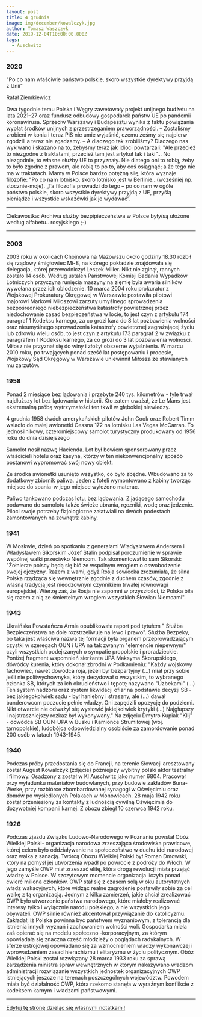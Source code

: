 ```yaml
---
layout: post
title: 4 grudnia
image: img/december/kowalczyk.jpg
author: Tomasz Waszczyk
date: 2019-12-04T10:00:00.000Z
tags:
  - Auschwitz
---
```


### 2020

"Po co nam właściwie państwo polskie, skoro wszystkie dyrektywy przyjdą z Unii"

Rafał Ziemkiewicz

Dwa tygodnie temu Polska i Węgry zawetowały projekt unijnego budżetu na lata 2021–27 oraz fundusz odbudowy gospodarek państw UE po pandemii koronawirusa. Sprzeciw Warszawy i Budapesztu wynika z faktu powiązania wypłat środków unijnych z przestrzeganiem praworządności.
– Zostaliśmy zrobieni w konia i teraz PiS nie umie wyjaśnić, czemu żeśmy się najpierw zgodzili a teraz nie zgadzamy. – A dlaczego tak zrobiliśmy? Dlaczego nas wykiwano i skazano na to, żebyśmy teraz jak idioci powtarzali: "Ale przecież to niezgodne z traktatami, przecież tam jest artykuł tak i taki”...
No niezgodnie, to własne służby UE to przyznały.
Nie dlatego oni to robią, żeby to było zgodne z prawem, ale robią to po to, aby coś osiągnąć; a że tego nie ma w traktatach.
Mamy w Polsce bardzo potężną siłę, która wyznaje filozofie: "Po co nam lotnisko, skoro lotnisko jest w Berlinie...(wcześniej np. stocznie-moje).
„Ta filozofia prowadzi do tego – po co nam w ogóle państwo polskie, skoro wszystkie dyrektywy przyjdą z UE, przyślą pieniądze i wszystkie wskazówki jak je wydawać”.

---

Ciekawostka: Archiwa służby bezpipieczeństwa w Polsce były/są ułożone według alfabetu.. rosyjskiego ;-)

---

### 2003

2003 roku w okolicach Chojnowa na Mazowszu około godziny 18.30 rozbił się rządowy śmigłowiec Mi-8, na którego pokładzie znajdowała się delegacja, której przewodniczył Leszek Miller. Nikt nie zginął, rannych zostało 14 osób.
Według ustaleń Państwowej Komisji Badania Wypadków Lotniczych przyczyną runięcia maszyny na zięmię była awaria silników wywołana przez ich oblodzenie.
10 marca 2004 roku prokurator z
Wojskowej Prokuratury Okręgowej w Warszawie postawiła pilotowi majorowi Markowi Miłoszowi zarzuty umyślnego sprowadzenia bezpośredniego niebezpieczeństwa katastrofy powietrznej przez niedochowanie zasad bezpieczeństwa w locie, to jest czyn z artykułu 174 paragraf 1 Kodeksu karnego, za co grozi kara do 8 lat pozbawienia wolności oraz nieumyślnego sprowadzenia katastrofy powietrznej zagrażającej życiu lub zdrowiu wielu osób, to jest czyn z artykułu 173 paragraf 2 w związku z paragrafem 1 Kodeksu karnego, za co grozi do 3 lat pozbawienia wolności.
Miłosz nie przyznał się do winy i złożył obszerne wyjaśnienia. W marcu 2010 roku, po trwających ponad sześć lat postępowaniu i procesie, Wojskowy Sąd Okręgowy w Warszawie uniewinnił Miłosza ze stawianych mu zarzutów.

### 1958

Ponad 2 miesiące bez lądowania i przebyte 240 tys. kilometrów - tyle trwał najdłuższy lot bez lądowania w historii. Kto zatem uważał, że Le Mans jest ekstremalną próbą wytrzymałości ten tkwił w głębokiej niewiedzy.

4 grudnia 1958 dwóch amerykańskich pilotów John Cook oraz Robert Timm wsiadło do małej awionetki Cessna 172 na lotnisku Las Vegas McCarran. To jednosilnikowy, czteromiejscowy samolot turystyczny produkowany od 1956 roku do dnia dzisiejszego

Samolot nosił nazwę Hacienda. Lot był bowiem sponsorowany przez właścicieli hotelu oraz kasyna, którzy w ten niekonwencjonalny sposób postanowi wypromować swój nowy obiekt.

Ze środka awionetki usunięto wszystko, co było zbędne. Wbudowano za to dodatkowy zbiornik paliwa. Jeden z foteli wymontowano z kabiny tworząc miejsce do spania-w jego miejsce wyłożono materac.

Paliwo tankowano podczas lotu, bez lądowania. Z jadącego samochodu podawano do samolotu także świeże ubrania, ręczniki, wodę oraz jedzenie. Piloci swoje potrzeby fizjologiczne załatwiali na dwóch podestach zamontowanych na zewnątrz kabiny.

### 1941

W Moskwie, dzień po spotkaniu z generałami Władysławem Andersem i Władysławem Sikorskim Józef Stalin podpisał porozumienie w sprawie wspólnej walki przeciwko Niemcom.
Tak skomentował to sam Sikorski:
"Żołnierze polscy będą się bić ze wspólnym wrogiem o oswobodzenie swojej ojczyzny. Razem z wami, gdyż Rosja sowiecka zrozumiała, że silna Polska rządząca się wewnętrznie zgodnie z duchem czasów, zgodnie z własną tradycją jest nieodzownym czynnikiem trwałej równowagi europejskiej. Wierzę zaś, że Rosja nie zapomni w przyszłości, iż Polska biła się razem z nią ze śmiertelnym wrogiem wszystkich Słowian Niemcami".

### 1943

Ukraińska Powstańcza Armia opublikowała raport pod tytułem " Służba Bezpieczeństwa na dole rozstrzeliwuje na lewo i prawo".
Służba Bezpeky, bo taka jest właściwa nazwa tej formacji była organem przeprowadzającym czystki w szeregach OUN i UPA na tak zwanym "elemencie niepewnym" czyli wszystkich podejrzanych o sympatie propolskie i proradzieckie.
Poniżej fragment wspomnień sierżanta UPA Maksyma Skorupśkiego, dówódcy kurenia, który dokonał zbrodni w Podkamieniu:
"Każdy wojskowy fachowiec, nawet dowódca roja, jeżeli był bezpartyjny (...) miał przy sobie jeśli nie politwychownyka, który decydował o wszystkim, to wybranego członka SB, których za ich okrucieństwo i tępotę nazywano "Uzbekami" (...) Ten system nadzoru oraz system likwidacji ofiar na podstawie decyzji SB - bez jakiegokolwiek sądu - był haniebny i straszny, ale (...) dawał banderowcom poczucie pełnie władzy. Oni zapędzili opozycję do podziemi. Nikt otwarcie nie odważył się wysłowić jakiejkolwiek krytyki (...) Najgłupszy i najstraszniejszy rozkaz był wykonywany."
Na zdjęciu Dmytro Kupiak "Klij" - dowódca SB OUN-UPA w Busku i Kamionce Strumiłowej (woj. tarnopolskie), ludobójca odpowiedzialny osobiście za zamordowanie ponad 200 osób w latach 1943-1945.

### 1940

Podczas próby przedostania się do Francji, na terenie Słowacji aresztowany został August Kowalczyk (zdjęcie) późniejszy wybitny polski aktor teatralny i filmowy. Osadzony z został w Kl Auschwitz jako numer 6804. Pracował przy wyładunku materiałów budowlanych, przy budowie zakładów Buna-Werke, przy rozbiórce zbombardowanej synagogi w Oświęcimiu oraz domów po wysiedlonych Polakach w Monowicach. 28 maja 1942 roku został przeniesiony za kontakty z ludnością cywilną Oświęcimia do dożywotniej kompanii karnej. Z obozu zbiegł 10 czerwca 1942 roku.

### 1926

Podczas zjazdu Związku Ludowo-Narodowego w Poznaniu powstał Obóz Wielkiej Polski- organizacja narodowa zrzeszająca środowiska prawicowe, której celem było oddziaływanie na społeczeństwo w duchu idei narodowej oraz walka z sanacją.
Twórcą Obozu Wielkiej Polski był Roman Dmowski, który na pomysł jej utworzenia wpadł po powrocie z podróży do Włoch. W jego zamyśle OWP miał zrzeszać elitę, która drogą rewolucji miała przejąć władzę w Polsce.
W szczytowym momencie organizacja liczyła ponad ćwierć miliona członków. OWP stał się z czasem solą w oku autorytatnych władz wakacyjnych, które widząc realne zagrożenie postawiły sobie za cel walkę z tą organizacją.
Jednym z kilku zamierzeń, jakie chciał zrealizować OWP było utworzenie państwa narodowego, które miałoby realizować interesy tylko i wyłącznie narodu polskiego, a nie wszystkich jego obywateli. OWP silnie również akcentował przywiązanie do katolicyzmu. Zakładał, iż Polska powinna być państwem wyznaniowym, z tolerancją dla istnienia innych wyznań i zachowaniem wolności woli. Gospodarka miała zaś opierać się na modelu społeczno -korporacyjnym, za którym opowiadała się znaczna część młodzieży o poglądach radykalnych. W sferze ustrojowej opowiadano się za wzmocnieniem władzy wykonawczej i wprowadzeniem zasad hierachizmu i elitaryzmu w życiu politycznym.
Obóz Wielkiej Polski został rozwiązany 28 marca 1933 roku za sprawą zarządzenia ministra spraw wewnętrznych w którym nakazywano władzom administracji rozwiązanie wszystkich jednostek organizacyjnych OWP istniejących jeszcze na terenach poszczególnych województw. Powodem miała być działalność OWP, która rzekomo stanęła w wyraźnym konflikcie z kodeksem karnym i władzami państwowymi.

---

<a href="https://github.com/TomaszWaszczyk/historia.waszczyk.com/edit/master/src/content/december-4.md" target="_blank">Edytuj tę stronę dzieląc się własnymi notatkami!</a>
